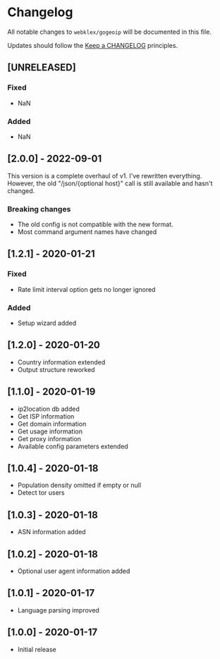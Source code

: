 # Changelog

All notable changes to `webklex/gogeoip` will be documented in this file.

Updates should follow the [Keep a CHANGELOG](http://keepachangelog.com/) principles.

## [UNRELEASED]
### Fixed
- NaN

### Added
- NaN


## [2.0.0] - 2022-09-01
This version is a complete overhaul of v1. I've rewritten everything. However, the old "/json/{optional host}" call is
still available and hasn't changed.

### Breaking changes
- The old config is not compatible with the new format.
- Most command argument names have changed


## [1.2.1] - 2020-01-21
### Fixed
- Rate limit interval option gets no longer ignored

### Added
- Setup wizard added


## [1.2.0] - 2020-01-20
- Country information extended
- Output structure reworked


## [1.1.0] - 2020-01-19
- ip2location db added
- Get ISP information
- Get domain information
- Get usage information
- Get proxy information
- Available config parameters extended


## [1.0.4] - 2020-01-18
- Population density omitted if empty or null
- Detect tor users


## [1.0.3] - 2020-01-18
- ASN information added


## [1.0.2] - 2020-01-18
- Optional user agent information added


## [1.0.1] - 2020-01-17
- Language parsing improved


## [1.0.0] - 2020-01-17
- Initial release
